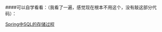 
####可以自学看看：（我看了一遍，感觉现在根本不用这个，没有敲这部分代码）：

[Spring中SQL的存储过程](https://www.w3cschool.cn/wkspring/3yh61mmc.html)




